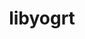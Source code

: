 ---
title: "libyogrt"
layout: cache
categories: [package, v0.20.3]
meta: {"versions": ["1.33"], "compilers": ["gcc@=11.1.0", "gcc@=11.3.0", "gcc@=7.5.0"], "oss": ["ubuntu18.04", "ubuntu20.04", "ubuntu22.04"], "platforms": ["linux"], "targets": ["ppc64le", "x86_64_v3"], "stacks": ["e4s", "e4s-power", "radiuss", "root", "tutorial"], "num_specs": 4, "num_specs_by_stack": {"radiuss": 1, "root": 4, "e4s-power": 1, "e4s": 1, "tutorial": 1}}
spec_details: [{"hash": "z5kiumvhtcskyhdvvs2bii7szlmcheql", "compiler": "gcc@=7.5.0", "versions": ["1.33"], "os": "ubuntu18.04", "platform": "linux", "target": "x86_64_v3", "variants": ["build_system=autotools", "scheduler=slurm", "~static"], "stacks": ["radiuss", "root"], "size": "-", "tarball": "https://binaries.spack.io/releases/v0.20.3/build_cache/linux-ubuntu18.04-x86_64_v3/gcc-7.5.0/libyogrt-1.33/linux-ubuntu18.04-x86_64_v3-gcc-7.5.0-libyogrt-1.33-z5kiumvhtcskyhdvvs2bii7szlmcheql.spack"}, {"hash": "tatyqharj6i6yrtzcwziabcxt4jjkptk", "compiler": "gcc@=11.1.0", "versions": ["1.33"], "os": "ubuntu20.04", "platform": "linux", "target": "ppc64le", "variants": ["build_system=autotools", "scheduler=slurm", "~static"], "stacks": ["root", "e4s-power"], "size": "-", "tarball": "https://binaries.spack.io/releases/v0.20.3/build_cache/linux-ubuntu20.04-ppc64le/gcc-11.1.0/libyogrt-1.33/linux-ubuntu20.04-ppc64le-gcc-11.1.0-libyogrt-1.33-tatyqharj6i6yrtzcwziabcxt4jjkptk.spack"}, {"hash": "4jqs2yql2udnf2ul64f4jnwdxfx4wsms", "compiler": "gcc@=11.1.0", "versions": ["1.33"], "os": "ubuntu20.04", "platform": "linux", "target": "x86_64_v3", "variants": ["build_system=autotools", "scheduler=slurm", "~static"], "stacks": ["e4s", "root"], "size": "-", "tarball": "https://binaries.spack.io/releases/v0.20.3/build_cache/linux-ubuntu20.04-x86_64_v3/gcc-11.1.0/libyogrt-1.33/linux-ubuntu20.04-x86_64_v3-gcc-11.1.0-libyogrt-1.33-4jqs2yql2udnf2ul64f4jnwdxfx4wsms.spack"}, {"hash": "knf3m5tzw3apfl5fusbuzfw5hlx5qp4m", "compiler": "gcc@=11.3.0", "versions": ["1.33"], "os": "ubuntu22.04", "platform": "linux", "target": "x86_64_v3", "variants": ["build_system=autotools", "scheduler=slurm", "~static"], "stacks": ["root", "tutorial"], "size": "-", "tarball": "https://binaries.spack.io/releases/v0.20.3/build_cache/linux-ubuntu22.04-x86_64_v3/gcc-11.3.0/libyogrt-1.33/linux-ubuntu22.04-x86_64_v3-gcc-11.3.0-libyogrt-1.33-knf3m5tzw3apfl5fusbuzfw5hlx5qp4m.spack"}]
---